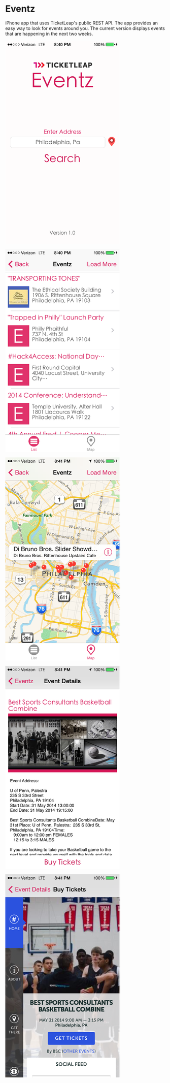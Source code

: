 Eventz
======

iPhone app that uses TicketLeap's public REST API. The app provides an easy way to look for events around you. The current version displays events that are happening in the next two weeks.

![alt tag](/photo1.PNG)

![alt tag](photo2.PNG)

![alt tag](photo3.PNG)

![alt tag](photo4.PNG)

![alt tag](photo5.PNG)
